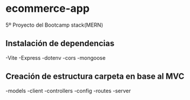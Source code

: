 # ecommerce-app
5º Proyecto del Bootcamp stack(MERN)

## Instalación de dependencias
-Vite
-Express
-dotenv
-cors
-mongoose

## Creación de estructura carpeta en base al MVC
-models
-client
-controllers
-config
-routes
-server
